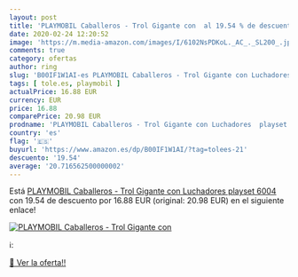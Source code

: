 ```yaml
---
layout: post
title: 'PLAYMOBIL Caballeros - Trol Gigante con  al 19.54 % de descuento'
date: 2020-02-24 12:20:52
image: 'https://m.media-amazon.com/images/I/6102NsPDKoL._AC_._SL200_.jpg'
comments: true
category: ofertas
author: ring
slug: 'B00IF1W1AI-es PLAYMOBIL Caballeros - Trol Gigante con Luchadores playset...'
tags: [ tole.es, playmobil ]
actualPrice: 16.88 EUR
currency: EUR
price: 16.88
comparePrice: 20.98 EUR
prodname: 'PLAYMOBIL Caballeros - Trol Gigante con Luchadores  playset  6004 '
country: 'es'
flag: '🇪🇸'
buyurl: 'https://www.amazon.es/dp/B00IF1W1AI/?tag=tolees-21'
descuento: '19.54'
average: '20.716562500000002'
---
```


Está [PLAYMOBIL Caballeros - Trol Gigante con Luchadores  playset  6004 ](https://www.amazon.es/dp/B00IF1W1AI/?tag=tolees-21) con 19.54 de descuento por 16.88 EUR (original: 20.98 EUR) en el siguiente enlace!

[![PLAYMOBIL Caballeros - Trol Gigante con ](https://m.media-amazon.com/images/I/6102NsPDKoL._AC_._SL200_.jpg)](https://www.amazon.es/dp/B00IF1W1AI/?tag=tolees-21)

ℹ️:


[🛒 Ver la oferta!!](https://www.amazon.es/dp/B00IF1W1AI/?tag=tolees-21)

